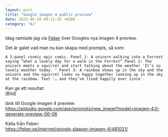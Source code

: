 ```yaml
---
layout: post
title: "Google imagen 4 public preview"
date: 2025-06-28 09:12:32 +0200
category: "Ai"
---
```


Idag ramlade jag via [Feber](https://feber.se/internet/google-slapper-imagen-4/481021/) över Googles nya imagen 4 preview. 

Det är galet vad man nu kan skapa med prompts, så som:

```
A 3-panel cosmic epic comic. Panel 1: A unicorn walking into a Forrest saying ”what a lovely day for a walk in the Forrest” Panel 2: The unicorn meets a squirrel and start talking about the weather 'It’s so lovely weather today. ' Panel 3: A rainbow shows up in the sky and the unicorn and the squirrel looks so happy together looking up in the sky at the rainbow. Text '… and they’ve lived happily ever since'.
```

Kan ge ett resultat:  
[Bild]


länk till Google imagen 4 preview:  
https://aistudio.google.com/app/prompts/new_image?model=imagen-4.0-generate-preview-06-06


Källa från Feber:  
https://feber.se/internet/google-slapper-imagen-4/481021/

